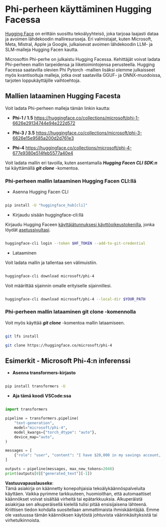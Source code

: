 # **Phi-perheen käyttäminen Hugging Facessa**

[Hugging Face](https://huggingface.co/) on erittäin suosittu tekoälyyhteisö, joka tarjoaa laajasti dataa ja avoimen lähdekoodin malliresursseja. Eri valmistajat, kuten Microsoft, Meta, Mistral, Apple ja Google, julkaisevat avoimen lähdekoodin LLM- ja SLM-malleja Hugging Facen kautta.

Microsoftin Phi-perhe on julkaistu Hugging Facessa. Kehittäjät voivat ladata Phi-perheen mallin tarpeidensa ja liiketoimintojensa perusteella. Hugging Facessa saatavilla olevien Phi Pytorch -mallien lisäksi olemme julkaisseet myös kvantisoituja malleja, jotka ovat saatavilla GGUF- ja ONNX-muodoissa, tarjoten loppukäyttäjille vaihtoehtoja.

## **Mallien lataaminen Hugging Facesta**

Voit ladata Phi-perheen malleja tämän linkin kautta:

- **Phi-1 / 1.5** https://huggingface.co/collections/microsoft/phi-1-6626e29134744e94e222d572

- **Phi-3 / 3.5** https://huggingface.co/collections/microsoft/phi-3-6626e15e9585a200d2d761e3

- **Phi-4** https://huggingface.co/collections/microsoft/phi-4-677e9380e514feb5577a40e4

Voit ladata mallin eri tavoilla, kuten asentamalla ***Hugging Facen CLI SDK:n*** tai käyttämällä ***git clone*** -komentoa.

### **Phi-perheen mallin lataaminen Hugging Facen CLI:llä**

- Asenna Hugging Facen CLI

```bash

pip install -U "huggingface_hub[cli]"

```

- Kirjaudu sisään huggingface-cli:llä

Kirjaudu Hugging Faceen [käyttäjätunnuksesi käyttöoikeustokenilla](https://huggingface.co/docs/hub/security-tokens), jonka löydät [asetussivultasi](https://huggingface.co/settings/tokens).

```bash

huggingface-cli login --token $HF_TOKEN --add-to-git-credential

```

- Lataaminen

Voit ladata mallin ja tallentaa sen välimuistiin.

```bash

huggingface-cli download microsoft/phi-4

```

Voit määrittää sijainnin omalle erityiselle sijainnillesi.

```bash

huggingface-cli download microsoft/phi-4 --local-dir $YOUR_PATH

```

### **Phi-perheen mallin lataaminen git clone -komennolla**

Voit myös käyttää ***git clone*** -komentoa mallin lataamiseen.

```bash

git lfs install

git clone https://huggingface.co/microsoft/phi-4

```

## **Esimerkit - Microsoft Phi-4:n inferenssi**

- **Asenna transformers-kirjasto**

```bash

pip install transformers -U

```

- **Aja tämä koodi VSCode:ssa**

```python

import transformers

pipeline = transformers.pipeline(
    "text-generation",
    model="microsoft/phi-4",
    model_kwargs={"torch_dtype": "auto"},
    device_map="auto",
)

messages = [
    {"role": "user", "content": "I have $20,000 in my savings account, where I receive a 4% profit per year and payments twice a year. Can you please tell me how long it will take for me to become a millionaire? Also, can you please explain the math step by step as if you were explaining it to an uneducated person?"},
]

outputs = pipeline(messages, max_new_tokens=2048)
print(outputs[0]["generated_text"][-1])

```

**Vastuuvapauslauseke**:  
Tämä asiakirja on käännetty konepohjaisia tekoälykäännöspalveluita käyttäen. Vaikka pyrimme tarkkuuteen, huomioithan, että automaattiset käännökset voivat sisältää virheitä tai epätarkkuuksia. Alkuperäistä asiakirjaa sen alkuperäisellä kielellä tulisi pitää ensisijaisena lähteenä. Kriittisen tiedon kohdalla suositellaan ammattimaista ihmiskääntäjää. Emme ole vastuussa tämän käännöksen käytöstä johtuvista väärinkäsityksistä tai virhetulkinnoista.